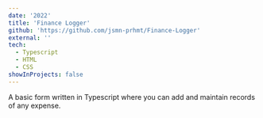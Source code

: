 ```yaml
---
date: '2022'
title: 'Finance Logger'
github: 'https://github.com/jsmn-prhmt/Finance-Logger'
external: ''
tech:
  - Typescript
  - HTML
  - CSS
showInProjects: false
---
```


A basic form written in Typescript where you can add and maintain records of any expense.
